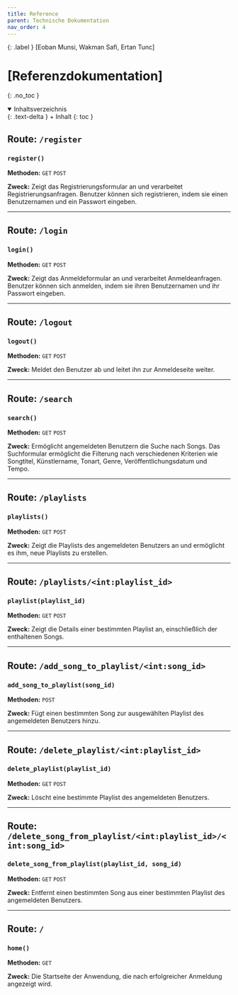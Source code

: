 ```yaml
---
title: Reference
parent: Technische Dokumentation
nav_order: 4
---
```


{: .label }
[Eoban Munsi, Wakman Safi, Ertan Tunc]

# [Referenzdokumentation]
{: .no_toc }


<details open markdown="block">
{: .text-delta }
<summary>Inhaltsverzeichnis</summary>
+ Inhalt
{: toc }
</details>

## Route: `/register`

### `register()`

**Methoden:** `GET` `POST`

**Zweck:** Zeigt das Registrierungsformular an und verarbeitet Registrierungsanfragen. Benutzer können sich registrieren, indem sie einen Benutzernamen und ein Passwort eingeben.

---

## Route: `/login`

### `login()`

**Methoden:** `GET` `POST`

**Zweck:** Zeigt das Anmeldeformular an und verarbeitet Anmeldeanfragen. Benutzer können sich anmelden, indem sie ihren Benutzernamen und ihr Passwort eingeben.

---

## Route: `/logout`

### `logout()`

**Methoden:** `GET` `POST`

**Zweck:** Meldet den Benutzer ab und leitet ihn zur Anmeldeseite weiter.

---

## Route: `/search`

### `search()`

**Methoden:** `GET` `POST`

**Zweck:** Ermöglicht angemeldeten Benutzern die Suche nach Songs. Das Suchformular ermöglicht die Filterung nach verschiedenen Kriterien wie Songtitel, Künstlername, Tonart, Genre, Veröffentlichungsdatum und Tempo.

---

## Route: `/playlists`

### `playlists()`

**Methoden:** `GET` `POST`

**Zweck:** Zeigt die Playlists des angemeldeten Benutzers an und ermöglicht es ihm, neue Playlists zu erstellen.

---

## Route: `/playlists/<int:playlist_id>`

### `playlist(playlist_id)`

**Methoden:** `GET` `POST`

**Zweck:** Zeigt die Details einer bestimmten Playlist an, einschließlich der enthaltenen Songs.

---

## Route: `/add_song_to_playlist/<int:song_id>`

### `add_song_to_playlist(song_id)`

**Methoden:** `POST`

**Zweck:** Fügt einen bestimmten Song zur ausgewählten Playlist des angemeldeten Benutzers hinzu.

---

## Route: `/delete_playlist/<int:playlist_id>`

### `delete_playlist(playlist_id)`

**Methoden:** `GET` `POST`

**Zweck:** Löscht eine bestimmte Playlist des angemeldeten Benutzers.

---

## Route: `/delete_song_from_playlist/<int:playlist_id>/<int:song_id>`

### `delete_song_from_playlist(playlist_id, song_id)`

**Methoden:** `GET` `POST`

**Zweck:** Entfernt einen bestimmten Song aus einer bestimmten Playlist des angemeldeten Benutzers.

---

## Route: `/`

### `home()`

**Methoden:** `GET`

**Zweck:** Die Startseite der Anwendung, die nach erfolgreicher Anmeldung angezeigt wird.
